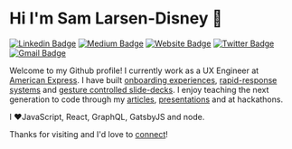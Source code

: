 # Hi I'm Sam Larsen-Disney 👋
[![Linkedin Badge](https://img.shields.io/badge/-sld-blue?style=flat&logo=Linkedin&logoColor=white&link=https://www.linkedin.com/in/samuel-larsen-disney/)](https://www.linkedin.com/in/samuel-larsen-disney/)
[![Medium Badge](https://img.shields.io/badge/-@samlarsendisney-000000?style=flat&labelColor=000000&logo=Medium&link=https://medium.com/@samlarsendisney)](https://medium.com/@samlarsendisney)
[![Website Badge](https://img.shields.io/badge/-sld.codes-47CCCC?style=flat&logo=Google-Chrome&logoColor=white&link=https://sld.codes)](https://sld.codes)
[![Twitter Badge](https://img.shields.io/badge/-@SamLarsenDisney-1ca0f1?style=flat&labelColor=1ca0f1&logo=twitter&logoColor=white&link=https://twitter.com/SamLarsenDisney)](https://twitter.com/SamLarsenDisney)
[![Gmail Badge](https://img.shields.io/badge/-s.larsendisney-c14438?style=flat&logo=Gmail&logoColor=white&link=mailto:s.larsendisney@gmail.com)](mailto:s.larsendisney@gmail.com)

Welcome to my Github profile! I currently work as a UX Engineer at <a href="americanexpress.com">American Express</a>. I have built <a href="https://sld.codes/projects/grad">onboarding experiences</a>, <a href="https://sld.codes/projects/corona-support">rapid-response systems</a> and <a href="https://sld.codes/articles/Presenting-Without-Sharing-My-Screen">gesture controlled slide-decks</a>. I enjoy teaching the next generation to code through my <a href="https://sld.codes/articles">articles</a>, <a href="https://sld.codes/presentations">presentations</a> and at hackathons.

I ❤️JavaScript, React, GraphQL, GatsbyJS and node. 

Thanks for visiting and I'd love to [connect](https://www.linkedin.com/in/samuel-larsen-disney/)!
